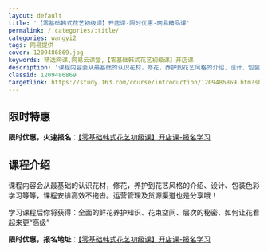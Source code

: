 ```yaml
---
layout: default
title: '【零基础韩式花艺初级课】开店课-限时优惠-网易精品课'
permalink: /:categories/:title/
categories: wangyi2
tags: 网易提供
cover: 1209486869.jpg
keywords: 精选网课,网易云课堂,【零基础韩式花艺初级课】开店课
description: '课程内容会从最基础的认识花材，修花，养护到花艺风格的介绍、设计、包装色彩学习等等，课程安排高效不拖沓。运营管理及货源渠道'
classid: 1209486869
targetlink: https://study.163.com/course/introduction/1209486869.htm?share=1&shareId=1025206652&utm_campaign=share&utm_medium=iphoneShare&utm_source=&utm_u=1025206652
---
```


## 限时特惠

**限时优惠，火速报名**：[【零基础韩式花艺初级课】开店课-报名学习](https://study.163.com/course/introduction/1209486869.htm?share=1&shareId=1025206652&utm_campaign=share&utm_medium=iphoneShare&utm_source=&utm_u=1025206652)

## 课程介绍

课程内容会从最基础的认识花材，修花，养护到花艺风格的介绍、设计、包装色彩学习等等，课程安排高效不拖沓。运营管理及货源渠道也是分享哦！

学习课程后你将获得：全面的鲜花养护知识、花束空间、层次的秘密、如何让花看起来更“高级”

**限时优惠，报名地址**：[【零基础韩式花艺初级课】开店课-报名学习](https://study.163.com/course/introduction/1209486869.htm?share=1&shareId=1025206652&utm_campaign=share&utm_medium=iphoneShare&utm_source=&utm_u=1025206652)

